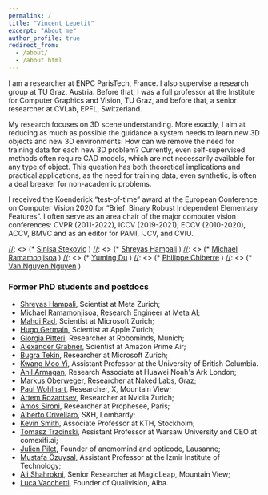 ```yaml
---
permalink: /
title: "Vincent Lepetit"
excerpt: "About me"
author_profile: true
redirect_from: 
  - /about/
  - /about.html
---
```


I am a researcher at ENPC ParisTech, France. I also supervise a research group at TU Graz, Austria. Before that, I was a full professor at the Institute for Computer Graphics and Vision, TU Graz, and before that, a senior researcher at CVLab, EPFL, Switzerland.


My research focuses on 3D scene understanding. More exactly, I aim at reducing as much as possible the guidance a system needs to learn new 3D objects and new 3D environments: How can we remove the need for training data for each new 3D problem? Currently, even self-supervised methods often require CAD models, which are not necessarily available for any type of object. This question has both theoretical implications and practical applications, as the need for training data, even synthetic, is often a deal breaker for non-academic problems.

I received the Koenderick “test-of-time” award at the European Conference on Computer Vision 2020 for “Brief: Binary Robust Independent Elementary Features”. I often serve as an area chair of the major computer vision conferences: CVPR (2011-2022), ICCV (2019-2021), ECCV (2010-2020), ACCV, BMVC and as an editor for PAMI, IJCV, and CVIU.


<script src="//ajax.googleapis.com/ajax/libs/jquery/1.11.0/jquery.min.js"></script>
<script src="https://vincentlepetit.github.io/up_to_date_news.js"></script>
<div id="news_here"></div>
<script>up_to_date_news("https://vincentlepetit.github.io/news.json", "news_here");</script>

[//]: <> (### Current PhD students )
[//]: <> (* [Sinisa Stekovic](https://www.tugraz.at/institute/icg/research/team-lepetit/people/sinisa-stekovic/) )
[//]: <> (* [Shreyas Hampali](https://shreyashampali.github.io) )
[//]: <> (* [Michael Ramamonjisoa](https://michaelramamonjisoa.github.io) )
[//]: <> (* [Yuming Du](https://www.linkedin.com/in/yuming-du-811828110/) )
[//]: <> (* [Philippe Chiberre](https://www.linkedin.com/in/philippe-chiberre-99b27b102/) )
[//]: <> (* [Van Nguyen Nguyen](https://imagine-lab.enpc.fr/staff-members/van-nguyen-nguyen/) )

### Former PhD students and postdocs
* [Shreyas Hampali](https://shreyashampali.github.io), Scientist at Meta Zurich;
* [Michael Ramamonjisoa](https://michaelramamonjisoa.github.io), Research Engineer at Meta AI;
* [Mahdi Rad](https://radmahdi.github.io/Home.html), Scientist at Microsoft Zurich;
* [Hugo Germain](https://www.hugogermain.com), Scientist at Apple Zurich;
* [Giorgia Pitteri](https://www.linkedin.com/in/giorgia-pitteri-63218510b), Researcher at Robominds, Munich;
* [Alexander Grabner](https://www.linkedin.com/in/alexander-grabner/), Scientist at Amazon Prime Air;
* [Bugra Tekin](https://btekin.github.io/), Researcher at Microsoft Zurich;
* [Kwang Moo Yi](https://www.cs.ubc.ca/~kmyi/), Assistant Professor at the University of British Columbia.
* [Anil Armagan](https://sites.google.com/view/anilarmagan/), Research Associate at Huawei Noah's Ark London;
* [Markus Oberweger](https://moberweger.github.io/), Researcher at Naked Labs, Graz;
* [Paul Wohlhart](https://www.linkedin.com/in/paul-wohlhart-2349671/), Researcher, X, Mountain View;
* [Artem Rozantsev](https://www.linkedin.com/in/artemrozantsev/?originalSubdomain=ch), Researcher at Nvidia Zurich;
* [Amos Sironi](https://www.linkedin.com/in/amos-sironi/), Researcher at Prophesee, Paris;
* [Alberto Crivellaro](https://www.linkedin.com/in/alberto-crivellaro-182b4a56/), S&H, Lombardy;
* [Kevin Smith](https://www.kth.se/profile/ksmith), Associate Professor at KTH, Stockholm;
* [Tomasz Trzcinski](http://ii.pw.edu.pl/~ttrzcins/index-en.html), Assistant Professor at Warsaw University and CEO at comexifi.ai;
* [Julien Pilet](https://www.linkedin.com/in/julienpilet/), Founder of anemomind and opticode, Lausanne;
* [Mustafa Özuysal](http://web.iyte.edu.tr/~mustafaozuysal/), Assistant Professor at the Izmir Institute of Technology;
* [Ali Shahrokni](https://www.linkedin.com/in/ali-shaw-rockney-shahrokni-4874093a/), Senior Researcher at MagicLeap, Mountain View;
* [Luca Vacchetti](https://www.linkedin.com/in/luca-vacchetti-a81170/), Founder of Qualivision, Alba.

